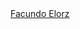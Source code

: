 <script src="https://platform.linkedin.com/badges/js/profile.js" async defer type="text/javascript"></script>
<div class="badge-base LI-profile-badge" data-locale="es_ES" data-size="large" data-theme="dark" data-type="HORIZONTAL" data-vanity="facundo-elorz" data-version="v1"><a class="badge-base__link LI-simple-link" href="https://ar.linkedin.com/in/facundo-elorz?trk=profile-badge">Facundo Elorz</a></div>

